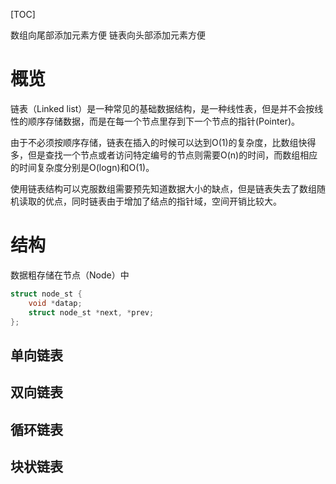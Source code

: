 [TOC]

数组向尾部添加元素方便
链表向头部添加元素方便

# 概览
链表（Linked list）是一种常见的基础数据结构，是一种线性表，但是并不会按线性的顺序存储数据，而是在每一个节点里存到下一个节点的指针(Pointer)。

由于不必须按顺序存储，链表在插入的时候可以达到O(1)的复杂度，比数组快得多，但是查找一个节点或者访问特定编号的节点则需要O(n)的时间，而数组相应的时间复杂度分别是O(logn)和O(1)。

使用链表结构可以克服数组需要预先知道数据大小的缺点，但是链表失去了数组随机读取的优点，同时链表由于增加了结点的指针域，空间开销比较大。

# 结构
数据粗存储在节点（Node）中
```c
struct node_st {
    void *datap;
    struct node_st *next, *prev;
};
```
## 单向链表
 
## 双向链表

## 循环链表

## 块状链表